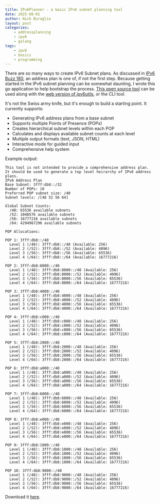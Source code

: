 ```yaml
---
title: IPv6Planner - a basic IPv6 subnet planning tool
date: 2025-08-01
author: Nick Buraglio
layout: post
categories:
    - addressplanning
    - ipv6
    - golang
tags:
    - ipv6
    - basics
    - programming
---
```



There are so many ways to create IPv6 Subnet plans. As discussed in [IPv6 Buzz 180](https://packetpushers.net/podcasts/ipv6-buzz/ipb180-ipv6-basics-deployment/), an address plan is one of, if not the first step. Because getting started in the IPv6 subnet planning can be somewhat daunting, I wrote this go application to help bootstrap the process. [This open source tool](https://github.com/buraglio/ipv6planner) can be used along with the [web version of ipv6utils](https://tools.forwardingplane.net), or the CLI tool.

It's not the Swiss army knife, but it's enough to build a starting point. It currently supports:

- Generating IPv6 address plans from a base subnet
- Supports multiple Points of Presence (POPs)
- Creates hierarchical subnet levels within each POP
- Calculates and displays available subnet counts at each level
- Multiple output formats (text, JSON, HTML)
- Interactive mode for guided input
- Comprehensive help system

Example output:

```
This tool is not intended to provide a comprehensive address plan.
It should be used to generate a top level heirarchy of IPv6 address plans.
IPv6 Address Plan
Base Subnet: 3fff:db8::/32
Number of POPs: 10
Preferred POP subnet size: /40
Subnet levels: /[48 52 56 64]

Global Subnet Counts:
  /48: 65536 available subnets
  /52: 1048576 available subnets
  /56: 16777216 available subnets
  /64: 4294967296 available subnets

POP Allocations:

POP 1: 3fff:db8::/40
  Level 1 (/48): 3fff:db8::/48 (Available: 256)
  Level 2 (/52): 3fff:db8::/52 (Available: 4096)
  Level 3 (/56): 3fff:db8::/56 (Available: 65536)
  Level 4 (/64): 3fff:db8::/64 (Available: 16777216)

POP 2: 3fff:db8:8000::/40
  Level 1 (/48): 3fff:db8:8000::/48 (Available: 256)
  Level 2 (/52): 3fff:db8:8000::/52 (Available: 4096)
  Level 3 (/56): 3fff:db8:8000::/56 (Available: 65536)
  Level 4 (/64): 3fff:db8:8000::/64 (Available: 16777216)

POP 3: 3fff:db8:4000::/40
  Level 1 (/48): 3fff:db8:4000::/48 (Available: 256)
  Level 2 (/52): 3fff:db8:4000::/52 (Available: 4096)
  Level 3 (/56): 3fff:db8:4000::/56 (Available: 65536)
  Level 4 (/64): 3fff:db8:4000::/64 (Available: 16777216)

POP 4: 3fff:db8:c000::/40
  Level 1 (/48): 3fff:db8:c000::/48 (Available: 256)
  Level 2 (/52): 3fff:db8:c000::/52 (Available: 4096)
  Level 3 (/56): 3fff:db8:c000::/56 (Available: 65536)
  Level 4 (/64): 3fff:db8:c000::/64 (Available: 16777216)

POP 5: 3fff:db8:2000::/40
  Level 1 (/48): 3fff:db8:2000::/48 (Available: 256)
  Level 2 (/52): 3fff:db8:2000::/52 (Available: 4096)
  Level 3 (/56): 3fff:db8:2000::/56 (Available: 65536)
  Level 4 (/64): 3fff:db8:2000::/64 (Available: 16777216)

POP 6: 3fff:db8:a000::/40
  Level 1 (/48): 3fff:db8:a000::/48 (Available: 256)
  Level 2 (/52): 3fff:db8:a000::/52 (Available: 4096)
  Level 3 (/56): 3fff:db8:a000::/56 (Available: 65536)
  Level 4 (/64): 3fff:db8:a000::/64 (Available: 16777216)

POP 7: 3fff:db8:6000::/40
  Level 1 (/48): 3fff:db8:6000::/48 (Available: 256)
  Level 2 (/52): 3fff:db8:6000::/52 (Available: 4096)
  Level 3 (/56): 3fff:db8:6000::/56 (Available: 65536)
  Level 4 (/64): 3fff:db8:6000::/64 (Available: 16777216)

POP 8: 3fff:db8:e000::/40
  Level 1 (/48): 3fff:db8:e000::/48 (Available: 256)
  Level 2 (/52): 3fff:db8:e000::/52 (Available: 4096)
  Level 3 (/56): 3fff:db8:e000::/56 (Available: 65536)
  Level 4 (/64): 3fff:db8:e000::/64 (Available: 16777216)

POP 9: 3fff:db8:1000::/40
  Level 1 (/48): 3fff:db8:1000::/48 (Available: 256)
  Level 2 (/52): 3fff:db8:1000::/52 (Available: 4096)
  Level 3 (/56): 3fff:db8:1000::/56 (Available: 65536)
  Level 4 (/64): 3fff:db8:1000::/64 (Available: 16777216)

POP 10: 3fff:db8:9000::/40
  Level 1 (/48): 3fff:db8:9000::/48 (Available: 256)
  Level 2 (/52): 3fff:db8:9000::/52 (Available: 4096)
  Level 3 (/56): 3fff:db8:9000::/56 (Available: 65536)
  Level 4 (/64): 3fff:db8:9000::/64 (Available: 16777216)
```

Download it [here](https://github.com/buraglio/ipv6planner).